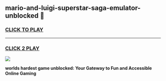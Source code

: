 
## mario-and-luigi-superstar-saga-emulator-unblocked 👋
<h3>
<a href="https://premium.freeplayer.one?title=mario-and-luigi-superstar-saga-emulator-unblocked&ref=14F">CLICK TO PLAY</a></h3>
<hr>

<h3>
<a href="https://premium.freeplayer.one?title=mario-and-luigi-superstar-saga-emulator-unblocked&ref=14F">CLICK 2 PLAY</a>
  
</h3>

<a href="https://premium.freeplayer.one?title=mario-and-luigi-superstar-saga-emulator-unblocked&ref=12F/"><img src="https://clearcache.store/games.png"></a>


**worlds hardest game unblocked: Your Gateway to Fun and Accessible Online Gaming**

